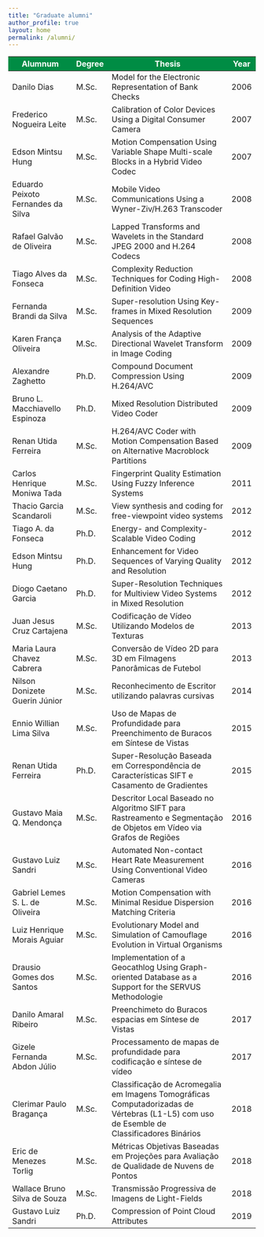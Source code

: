 ```yaml
---
title: "Graduate alumni"
author_profile: true
layout: home
permalink: /alumni/
---
```


<table>
<thead>
<tr style="background-color: #008c44;">
<th style="tbody tr td: nth-of-type(1) {font-weight: bold;"><span style="color: #ffffff;">Alumnum</span></th>
<th><span style="color: #ffffff;">Degree</span></th>
<th><span style="color: #ffffff;">Thesis</span></th>
<th><span style="color: #ffffff;">Year</span></th>
</tr>
</thead>
<tbody>
<tr>
<td>Danilo Dias</td>
<td>M.Sc.</td>
<td>Model for the Electronic Representation of Bank Checks</td>
<td>2006</td>
</tr>
<tr>
<td>Frederico Nogueira Leite</td>
<td>M.Sc.</td>
<td>Calibration of Color Devices Using a Digital Consumer Camera</td>
<td>2007</td>
</tr>
<tr>
<td>Edson Mintsu Hung</td>
<td>M.Sc.</td>
<td>Motion Compensation Using Variable Shape Multi-scale Blocks in a Hybrid Video Codec</td>
<td>2007</td>
</tr>
<tr>
<td>Eduardo Peixoto Fernandes da Silva</td>
<td>M.Sc.</td>
<td>Mobile Video Communications Using a Wyner-Ziv/H.263 Transcoder</td>
<td>2008</td>
</tr>
<tr>
<td>Rafael Galvão de Oliveira</td>
<td>M.Sc.</td>
<td>Lapped Transforms and Wavelets in the Standard JPEG 2000 and H.264 Codecs</td>
<td>2008</td>
</tr>
<tr>
<td>Tiago Alves da Fonseca</td>
<td>M.Sc.</td>
<td>Complexity Reduction Techniques for Coding High-Definition Video</td>
<td>2008</td>
</tr>
<tr>
<td>Fernanda Brandi da Silva</td>
<td>M.Sc.</td>
<td>Super-resolution Using Key-frames in Mixed Resolution Sequences</td>
<td>2009</td>
</tr>
<tr>
<td>Karen França Oliveira</td>
<td>M.Sc.</td>
<td>Analysis of the Adaptive Directional Wavelet Transform in Image Coding</td>
<td>2009</td>
</tr>
<tr>
<td>Alexandre Zaghetto</td>
<td>Ph.D.</td>
<td>Compound Document Compression Using H.264/AVC</td>
<td>2009</td>
</tr>
<tr>
<td>Bruno L. Macchiavello Espinoza</td>
<td>Ph.D.</td>
<td>Mixed Resolution Distributed Video Coder</td>
<td>2009</td>
</tr>
<tr>
<td>Renan Utida Ferreira</td>
<td>M.Sc.</td>
<td>H.264/AVC Coder with Motion Compensation Based on Alternative Macroblock Partitions</td>
<td>2009</td>
</tr>
<tr>
<td>Carlos Henrique Moniwa Tada</td>
<td>M.Sc.</td>
<td>Fingerprint Quality Estimation Using Fuzzy Inference Systems</td>
<td>2011</td>
</tr>
<tr>
<td>Thacio Garcia Scandaroli</td>
<td>M.Sc.</td>
<td>View synthesis and coding for free-viewpoint video systems</td>
<td>2012</td>
</tr>
<tr>
<td>Tiago A. da Fonseca</td>
<td>Ph.D.</td>
<td>Energy- and Complexity-Scalable Video Coding</td>
<td>2012</td>
</tr>
<tr>
<td>Edson Mintsu Hung</td>
<td>Ph.D.</td>
<td>Enhancement for Video Sequences of Varying Quality and Resolution</td>
<td>2012</td>
</tr>
<tr>
<td>Diogo Caetano Garcia</td>
<td>Ph.D.</td>
<td>Super-Resolution Techniques for Multiview Video Systems in Mixed Resolution</td>
<td>2012</td>
</tr>
<tr>
<td>Juan Jesus Cruz Cartajena</td>
<td>M.Sc.</td>
<td>Codificação de Vídeo Utilizando Modelos de Texturas</td>
<td>2013</td>
</tr>
<tr>
<td>Maria Laura Chavez Cabrera</td>
<td>M.Sc.</td>
<td>Conversão de Vídeo 2D para 3D em Filmagens Panorâmicas de Futebol</td>
<td>2013</td>
</tr>
<tr>
<td>Nilson Donizete Guerin Júnior</td>
<td>M.Sc.</td>
<td>Reconhecimento de Escritor utilizando palavras cursivas</td>
<td>2014</td>
</tr>
<tr>
<td>Ennio Willian Lima Silva</td>
<td>M.Sc.</td>
<td>Uso de Mapas de Profundidade para Preenchimento de Buracos em Síntese de Vistas</td>
<td>2015</td>
</tr>
<tr>
<td>Renan Utida Ferreira</td>
<td>Ph.D.</td>
<td>Super-Resolução Baseada em Correspondência de Características SIFT e Casamento de Gradientes</td>
<td>2015</td>
</tr>
<tr>
<td>Gustavo Maia Q. Mendonça</td>
<td>M.Sc.</td>
<td>Descritor Local Baseado no Algoritmo SIFT para Rastreamento e Segmentação de Objetos em Vídeo via Grafos de Regiões</td>
<td>2016</td>
</tr>
<tr>
<td>Gustavo Luiz Sandri</td>
<td>M.Sc.</td>
<td>Automated Non-contact Heart Rate Measurement Using Conventional Video Cameras</td>
<td>2016</td>
</tr>
<tr>
<td>Gabriel Lemes S. L. de Oliveira</td>
<td>M.Sc.</td>
<td>Motion Compensation with Minimal Residue Dispersion Matching Criteria</td>
<td>2016</td>
</tr>
<tr>
<td>Luiz Henrique Morais Aguiar</td>
<td>M.Sc.</td>
<td>Evolutionary Model and Simulation of Camouflage Evolution in Virtual Organisms</td>
<td>2016</td>
</tr>
<tr>
<td>Drausio Gomes dos Santos</td>
<td>M.Sc.</td>
<td>Implementation of a Geocathlog Using Graph-oriented Database as a Support for the SERVUS Methodologie</td>
<td>2016</td>
</tr>
<tr>
<td>Danilo Amaral Ribeiro</td>
<td>M.Sc.</td>
<td>Preenchimeto do Buracos espacias em Síntese de Vistas</td>
<td>2017</td>
</tr>
<tr>
<td>Gizele Fernanda Abdon Júlio</td>
<td>M.Sc.</td>
<td>Processamento de mapas de profundidade para codificação e síntese de vídeo</td>
<td>2017</td>
</tr>
<tr>
<td>Clerimar Paulo Bragança</td>
<td>M.Sc.</td>
<td>Classificação de Acromegalia em Imagens Tomográficas Computadorizadas de Vértebras (L1-L5) com uso de Esemble de Classificadores Binários</td>
<td>2018</td>
</tr>
<tr>
<td>Eric de Menezes Torlig</td>
<td>M.Sc.</td>
<td>Métricas Objetivas Baseadas em Projeções para Avaliação de Qualidade de Nuvens de Pontos</td>
<td>2018</td>
</tr>
<tr>
<td>Wallace Bruno Silva de Souza</td>
<td>M.Sc.</td>
<td>Transmissão Progressiva de Imagens de Light-Fields</td>
<td>2018</td>
</tr>
<tr>
<td>Gustavo Luiz Sandri</td>
<td>Ph.D.</td>
<td>Compression of Point Cloud Attributes</td>
<td>2019</td>
</tr>
</tbody>
</table>
